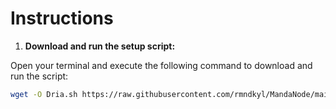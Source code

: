 # Instructions

1. **Download and run the setup script:**

Open your terminal and execute the following command to download and run the script:

   ```sh
   wget -O Dria.sh https://raw.githubusercontent.com/rmndkyl/MandaNode/main/Dria-Nodes/Dria.sh && chmod +x Dria.sh && sed -i 's/\r$//' Dria.sh && ./Dria.sh
   ```